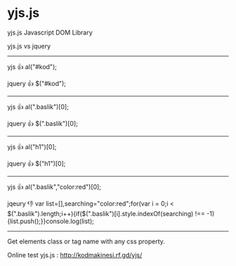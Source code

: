 # yjs.js
yjs.js Javascript DOM Library

yjs.js vs jquery
_______________________________________________
yjs 👍  al("#kod");

jquery 👍  $("#kod");

--------------------------------------------------

yjs 👍 al(".baslik")[0];

jquery 👍 $(".baslik")[0];

--------------------------------------------------

yjs 👍 al("h1")[0];

jquery 👍 $("h1")[0];

--------------------------------------------------

yjs 👍 al(".baslik","color:red")[0];

jqeury 👎 var list=[],searching="color:red";for(var i = 0;i < $(".baslik").length;i++){if($(".baslik")[i].style.indexOf(searching) !== -1){list.push();}}console.log(list);
________________________________________________

Get elements class or tag name with any css property.

Online test yjs.js : http://kodmakinesi.rf.gd/yjs/
